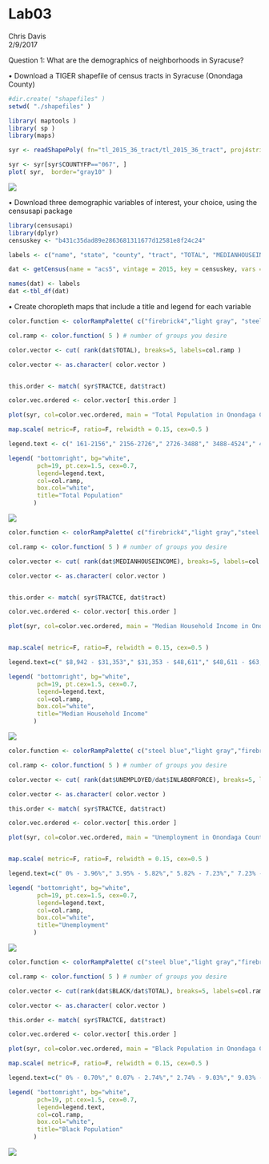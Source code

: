 # Lab03
Chris Davis  
2/9/2017  






Question 1: What are the demographics of neighborhoods in Syracuse? 

•	Download a TIGER shapefile of census tracts in Syracuse (Onondaga County)


```r
#dir.create( "shapefiles" )
setwd( "./shapefiles" )

library( maptools )
library( sp )
library(maps)

syr <- readShapePoly( fn="tl_2015_36_tract/tl_2015_36_tract", proj4string=CRS("+proj=longlat +datum=WGS84") ) #had to download manually

syr <- syr[syr$COUNTYFP=="067", ]
plot( syr,  border="gray10" )
```

![](Lab03_files/figure-html/unnamed-chunk-1-1.png)<!-- -->

•	Download three demographic variables of interest, your choice, using the censusapi package


```r
library(censusapi)
library(dplyr)
censuskey <- "b431c35dad89e2863681311677d12581e8f24c24"

labels <- c("name", "state", "county", "tract", "TOTAL", "MEDIANHOUSEINCOME", "BLACK", "UNEMPLOYED", "INLABORFORCE", "POVERTY")

dat <- getCensus(name = "acs5", vintage = 2015, key = censuskey, vars = c("NAME","B01001_001E", "B19013_001E", "B01001B_001E", "B23025_005E", "B23025_002E", "B17001_002E"), region = "tract:*", regionin = "state: 36 + county:067")

names(dat) <- labels
dat <-tbl_df(dat)
```

•	Create choropleth maps that include a title and legend for each variable

```r
color.function <- colorRampPalette( c("firebrick4","light gray", "steel blue") ) 

col.ramp <- color.function( 5 ) # number of groups you desire

color.vector <- cut( rank(dat$TOTAL), breaks=5, labels=col.ramp )

color.vector <- as.character( color.vector )


this.order <- match( syr$TRACTCE, dat$tract)

color.vec.ordered <- color.vector[ this.order ]

plot(syr, col=color.vec.ordered, main = "Total Population in Onondaga County: Note How Unhelpful")

map.scale( metric=F, ratio=F, relwidth = 0.15, cex=0.5 )

legend.text <- c(" 161-2156"," 2156-2726"," 2726-3488"," 3488-4524"," 4524-7790")

legend( "bottomright", bg="white",
        pch=19, pt.cex=1.5, cex=0.7,
        legend=legend.text, 
        col=col.ramp, 
        box.col="white",
        title="Total Population" 
       )
```

![](Lab03_files/figure-html/unnamed-chunk-3-1.png)<!-- -->



```r
color.function <- colorRampPalette( c("firebrick4","light gray","steel blue") )  

col.ramp <- color.function( 5 ) # number of groups you desire

color.vector <- cut( rank(dat$MEDIANHOUSEINCOME), breaks=5, labels=col.ramp )

color.vector <- as.character( color.vector )


this.order <- match( syr$TRACTCE, dat$tract)

color.vec.ordered <- color.vector[ this.order ]

plot(syr, col=color.vec.ordered, main = "Median Household Income in Onondaga County")


map.scale( metric=F, ratio=F, relwidth = 0.15, cex=0.5 )

legend.text=c(" $8,942 - $31,353"," $31,353 - $48,611"," $48,611 - $63,013"," $63,013 - $75,357"," $75,357 - $125,724")

legend( "bottomright", bg="white",
        pch=19, pt.cex=1.5, cex=0.7,
        legend=legend.text, 
        col=col.ramp, 
        box.col="white",
        title="Median Household Income" 
       )
```

![](Lab03_files/figure-html/unnamed-chunk-4-1.png)<!-- -->


```r
color.function <- colorRampPalette( c("steel blue","light gray","firebrick4" ) ) 

col.ramp <- color.function( 5 ) # number of groups you desire

color.vector <- cut( rank(dat$UNEMPLOYED/dat$INLABORFORCE), breaks=5, labels=col.ramp )

color.vector <- as.character( color.vector )

this.order <- match( syr$TRACTCE, dat$tract)

color.vec.ordered <- color.vector[ this.order ]

plot(syr, col=color.vec.ordered, main = "Unemployment in Onondaga County")


map.scale( metric=F, ratio=F, relwidth = 0.15, cex=0.5 )

legend.text=c(" 0% - 3.96%"," 3.95% - 5.82%"," 5.82% - 7.23%"," 7.23% - 10.44%"," 10.44% - 32.81%")

legend( "bottomright", bg="white",
        pch=19, pt.cex=1.5, cex=0.7,
        legend=legend.text, 
        col=col.ramp, 
        box.col="white",
        title="Unemployment" 
       )
```

![](Lab03_files/figure-html/unnamed-chunk-5-1.png)<!-- -->



```r
color.function <- colorRampPalette( c("steel blue","light gray","firebrick4" ) ) 

col.ramp <- color.function( 5 ) # number of groups you desire

color.vector <- cut(rank(dat$BLACK/dat$TOTAL), breaks=5, labels=col.ramp )

color.vector <- as.character( color.vector )

this.order <- match( syr$TRACTCE, dat$tract)

color.vec.ordered <- color.vector[ this.order ]

plot(syr, col=color.vec.ordered, main = "Black Population in Onondaga County")

map.scale( metric=F, ratio=F, relwidth = 0.15, cex=0.5 )

legend.text=c(" 0% - 0.70%"," 0.07% - 2.74%"," 2.74% - 9.03%"," 9.03% - 23.99%"," 23.99% - 85.58%")

legend( "bottomright", bg="white",
        pch=19, pt.cex=1.5, cex=0.7,
        legend=legend.text, 
        col=col.ramp, 
        box.col="white",
        title="Black Population" 
       )
```

![](Lab03_files/figure-html/unnamed-chunk-6-1.png)<!-- -->


